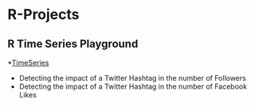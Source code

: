 # R-Projects


##  R Time Series Playground
*[TimeSeries](TimeSeries)

- Detecting the impact of a Twitter Hashtag in the number of Followers 
- Detecting the impact of a Twitter Hashtag in the number of Facebook Likes 
